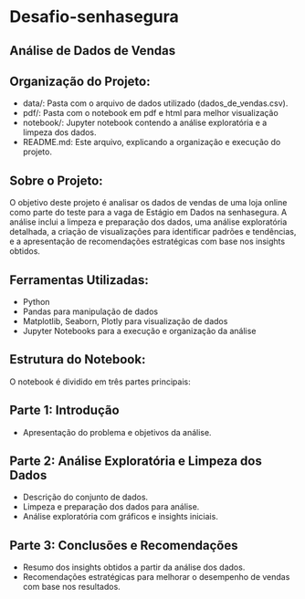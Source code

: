 # Desafio-senhasegura

## Análise de Dados de Vendas

## Organização do Projeto:
- data/: Pasta com o arquivo de dados utilizado (dados_de_vendas.csv).
- pdf/: Pasta com o notebook em pdf e html para melhor visualização
- notebook/: Jupyter notebook contendo a análise exploratória e a limpeza dos dados.
- README.md: Este arquivo, explicando a organização e execução do projeto.
  
## Sobre o Projeto:
  O objetivo deste projeto é analisar os dados de vendas de uma loja online como parte do teste para a vaga de Estágio em Dados na senhasegura. A análise inclui a limpeza e preparação dos dados, uma análise exploratória detalhada, a criação de visualizações para identificar padrões e tendências, e a apresentação de recomendações estratégicas com base nos insights obtidos.

## Ferramentas Utilizadas:

- Python
- Pandas para manipulação de dados
- Matplotlib, Seaborn, Plotly para visualização de dados
- Jupyter Notebooks para a execução e organização da análise
## Estrutura do Notebook:
  O notebook é dividido em três partes principais:

## Parte 1: Introdução
- Apresentação do problema e objetivos da análise.

## Parte 2: Análise Exploratória e Limpeza dos Dados

- Descrição do conjunto de dados.
- Limpeza e preparação dos dados para análise.
- Análise exploratória com gráficos e insights iniciais.

## Parte 3: Conclusões e Recomendações
- Resumo dos insights obtidos a partir da análise dos dados.
- Recomendações estratégicas para melhorar o desempenho de vendas com base nos resultados.



